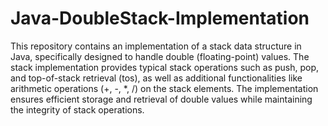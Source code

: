 # Java-DoubleStack-Implementation


This repository contains an implementation of a stack data structure in Java, specifically designed to handle double (floating-point) values. The stack implementation provides typical stack operations such as push, pop, and top-of-stack retrieval (tos), as well as additional functionalities like arithmetic operations (+, -, *, /) on the stack elements. The implementation ensures efficient storage and retrieval of double values while maintaining the integrity of stack operations.


